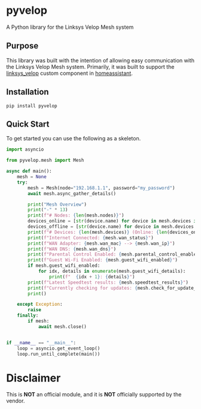 # pyvelop

A Python library for the Linksys Velop Mesh system

## Purpose

This library was built with the intention of allowing easy communication with the Linksys Velop Mesh system. Primarily,
it was built to support the [linksys_velop][1] custom component in [homeassistant][0].

## Installation

`pip install pyvelop`

## Quick Start

To get started you can use the following as a skeleton.

```python
import asyncio

from pyvelop.mesh import Mesh

async def main():
    mesh = None
    try:
        mesh = Mesh(node="192.168.1.1", password="my_password")
        await mesh.async_gather_details()

        print("Mesh Overview")
        print("-" * 13)
        print(f"# Nodes: {len(mesh.nodes)}")
        devices_online = [str(device.name) for device in mesh.devices if device.status]
        devices_offline = [str(device.name) for device in mesh.devices if not device.status]
        print(f"# Devices: {len(mesh.devices)} (Online: {len(devices_online)}  Offline: {len(devices_offline)})")
        print(f"Internet Connected: {mesh.wan_status}")
        print(f"WAN Adapter: {mesh.wan_mac} --> {mesh.wan_ip}")
        print(f"WAN DNS: {mesh.wan_dns}")
        print(f"Parental Control Enabled: {mesh.parental_control_enabled}")
        print(f"Guest Wi-Fi Enabled: {mesh.guest_wifi_enabled}")
        if mesh.guest_wifi_enabled:
            for idx, details in enumerate(mesh.guest_wifi_details):
                print(f"  {idx + 1}: {details}")
        print(f"Latest Speedtest results: {mesh.speedtest_results}")
        print(f"Currently checking for updates: {mesh.check_for_update_status}")
        print()

    except Exception:
        raise
    finally:
        if mesh:
            await mesh.close()


if __name__ == "__main__":
    loop = asyncio.get_event_loop()
    loop.run_until_complete(main())
```

# Disclaimer

This is **NOT** an official module, and it is **NOT** officially supported by the vendor.

<!-- Real Links -->

[0]: https://home-assistant.io/

[1]: https://github.com/uvjim/linksys_velop